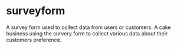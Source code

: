 # surveyform
A survey form used to collect data from users or customers.
A cake business using the survery form to collect various data about their customers preference.
